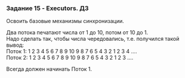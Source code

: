 ### Задание 15 - Executors. ДЗ

Освоить базовые механизмы синхронизации.<br>

Два потока печатают числа от 1 до 10, потом от 10 до 1.<br>
Надо сделать так, чтобы числа чередовались, т.е. получился такой вывод:<br>
Поток 1: 1  2  3  4  5  6  7  8  9  10    9  8  7   6  5  4  3   2  1  2   3  4 ....<br>
Поток 2:  1  2  3  4  5  6  7  8  9  10  9  8  7  6   5   4  3   2  1  2   3 ....<br>

Всегда должен начинать Поток 1.<br>